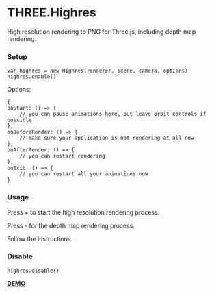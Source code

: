 # THREE.Highres

High resolution rendering to PNG for Three.js, including depth map rendering.


### Setup
```
var highres = new Highres(renderer, scene, camera, options)
highres.enable()
```

Options:

```
{
onStart: () => {
    // you can pause animations here, but leave orbit controls if possible
},
onBeforeRender: () => {
    // make sure your application is not rendering at all now
},
onAfterRender: () => {
    // you can restart rendering
},
onExit: () => {
    // you can restart all your animations now
}
```


### Usage

Press + to start the high resolution rendering process.

Press - for the depth map rendering process.

Follow the instructions.


### Disable
```
highres.disable()
```

**[DEMO](https://taseenb.github.io/THREE.Highres/demo/index.html)**
